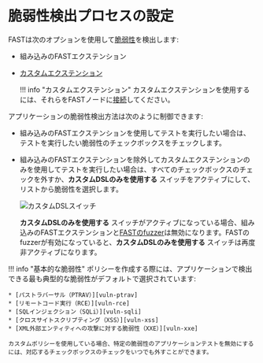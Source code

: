 [img-custom-dsl-slider]:    ../../../images/fast/operations/en/test-policy/policy-editor/custom-slider.png

[link-user-extensions]:     ../../dsl/intro.md
[link-connect-extensions]:  ../../dsl/using-extension.md

[doc-fuzzer]:               fuzzer-intro.md

[gl-vuln]:                  ../../terms-glossary.md#vulnerability

[vuln-ptrav]:               ../../vuln-list.md#path-traversal
[vuln-rce]:                 ../../vuln-list.md#remote-code-execution-rce
[vuln-sqli]:                ../../vuln-list.md#sql-injection
[vuln-xss]:                 ../../vuln-list.md#cross-site-scripting-xss
[vuln-xxe]:                 ../../vuln-list.md#attack-on-xml-external-entity-xxe


#   脆弱性検出プロセスの設定

FASTは次のオプションを使用して[脆弱性][gl-vuln]を検出します:

* 組み込みのFASTエクステンション
* [カスタムエクステンション][link-user-extensions]

    !!! info "カスタムエクステンション"
        カスタムエクステンションを使用するには、それらをFASTノードに[接続][link-connect-extensions]してください。

アプリケーションの脆弱性検出方法は次のように制御できます:

* 組み込みのFASTエクステンションを使用してテストを実行したい場合は、テストを実行したい脆弱性のチェックボックスをチェックします。
* 組み込みのFASTエクステンションを除外してカスタムエクステンションのみを使用してテストを実行したい場合は、すべてのチェックボックスのチェックを外すか、**カスタムDSLのみを使用する** スイッチをアクティブにして、リストから脆弱性を選択します。

    ![カスタムDSLスイッチ][img-custom-dsl-slider]

    **カスタムDSLのみを使用する** スイッチがアクティブになっている場合、組み込みのFASTエクステンションと[FASTのfuzzer][doc-fuzzer]は無効になります。FASTのfuzzerが有効になっていると、**カスタムDSLのみを使用する** スイッチは再度非アクティブになります。

!!! info "基本的な脆弱性"
    ポリシーを作成する際には、アプリケーションで検出できる最も典型的な脆弱性がデフォルトで選択されています:

    * [パストラバーサル（PTRAV）][vuln-ptrav]
    * [リモートコード実行（RCE）][vuln-rce]
    * [SQLインジェクション（SQLi）][vuln-sqli]
    * [クロスサイトスクリプティング（XSS）][vuln-xss]
    * [XML外部エンティティへの攻撃に対する脆弱性（XXE）][vuln-xxe]
    
    カスタムポリシーを使用している場合、特定の脆弱性のアプリケーションテストを無効にするには、対応するチェックボックスのチェックをいつでも外すことができます。